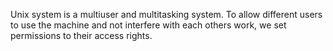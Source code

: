Unix system is a multiuser and multitasking system. To allow different users to use the machine and not interfere with each others work, we set permissions to their access rights.
